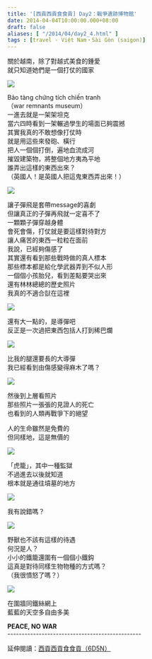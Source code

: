 ```yaml
---
title: '[西貢西貢食食貢] Day2：戰爭遺跡博物館'
date: 2014-04-04T10:00:00.000+08:00
draft: false
aliases: [ "/2014/04/day2_4.html" ]
tags : [travel - Việt Nam・Sài Gòn (saigon)]
---
```


關於越南，除了對越式美食的鍾愛  
就只知道她們是一個打仗的國家  

![](/images/saigon2g.jpg)

Bảo tàng chứng tích chiến tranh  
（war remnants museum）  
一進去就是一架架坦克  
當六四時看到一架輾過學生的場面已夠震撼  
其實我真的不敢想像打仗時  
就是用這些來發砲、橫行  
把人一個個打倒，遍地血流成河  
摧毀建築物，將整個地方夷為平地  
誰弄出這樣的東西出來？  
（英國人！是英國人把這鬼東西弄出來！）  

![](/images/saigon2g1.jpg)

讓子彈飛是套帶message的喜劇  
但讓真正的子彈再飛就一定喜不了  
一顆顆子彈穿越身體  
會死會傷，打仗就是要這樣對待對方  
讓人痛苦的東西一粒粒在面前  
我說，已經夠傷感了  
其實還有看到那些戰時做的真人標本  
那些標本都是給化學武器弄到不似人形  
一個個小孩胎兒，看到差點要哭出來  
還有林林總總的歷史照片  
我真的不適合獃在這裡  

![](/images/saigon2g2.jpg)

還有大一點的，是導彈吧  
反正是一次過把東西包括人打到稀巴爛  

![](/images/saigon2g3.jpg)

比我的腿還要長的大導彈  
我已經看到由傷感變得麻木了嗎？  

![](/images/saigon2g4.jpg)

然後到上層看照片  
那些照片一張張的見證人的死亡  
也看到的人類再戰爭下的絕望  
  
人的生命雖然是免費的  
但同樣地，這是無價的  

![](/images/saigon2g5.jpg)

「虎籠」，其中一種監獄  
不過進去以後就知道  
根本就是通往墳墓的地方  

![](/images/saigon2g6.jpg)

我有說錯嗎？  

![](/images/saigon2g7.jpg)

野獸也不該有這樣的待遇  
何況是人？  
小小的鐵籠還圍有一個個小鐵鈎  
這真是對待同樣生物物種的方式嗎？  
（我很憤怒了嗎？）  

![](/images/saigon2g8.jpg)

在圍牆同鐵絲網上  
藍藍的天空多自由多美  
  
**PEACE, NO WAR**  
\-----------------------------------------------  
  
延伸閱讀：[西貢西貢食食貢（6D5N）](https://hidie.net/saigon6d5n/)
